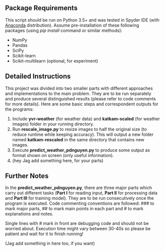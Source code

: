 ## Package Requirements
This script should be run on Python 3.5+ and was tested in Spyder IDE (with [Anaconda] distribution). Assume pre-installation of these following packages (using *pip install* command or similar methods):

  - NumPy
  - Pandas
  - SciPy
  - Scikit-learn
  - Scikit-multilearn (optional, for experiment)

## Detailed Instructions

This project was divided into two smaller parts with different approaches and implementations to the main problem. They are to be run separately and produce several distinguished results (please refer to code comments for more details). Here are some basic steps and correspondent outputs for the programs:

1. Include **yvr-weather** (for weather data) and **katkam-scaled** (for weather images) folder in your running directory.
2. Run **rescale_image.py** to resize images to half the original size (to reduce runtime while keeping accuracy). This will output a new folder named **katkam-rescaled** in the same directory that contains new images.
3. Execute **predict\_weather\_pdnguyen.py** to produce some output as format shown on screen (only useful information).
4. (hey Jag add something here, for your parts)

## Further Notes

In the **predict\_weather\_pdnguyen.py**, there are three major parts which carry out different tasks (**Part I** for reading input, **Part II** for processing data and **Part III** for training model). They are to be run consecutively once the program is executed. Code commenting conventions are followed: ### to mark major parts, ## to mark main points in each part and # to mark explanations and notes. 

Single lines with # mark in front are debugging code and should not be worried about. Execution time might vary between 30-40s so please be patient and wait for it to finish running! 

(Jag add something in here too, if you want)



[anaconda]: https://www.continuum.io/anaconda-overview

















